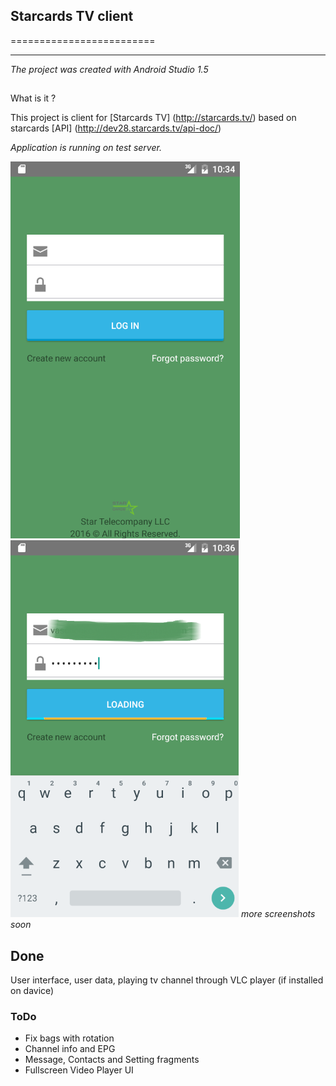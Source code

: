 ## Starcards TV client
=========================

****

*The project was created with Android Studio 1.5*

##
What is it ?

This project is client for [Starcards TV] (http://starcards.tv/)
based on starcards [API] (http://dev28.starcards.tv/api-doc/)

*Application is running on test server.*

![Starcards Screenshot](/Screenshots/login.png?raw=true)
![Starcards Screenshot](/Screenshots/loading_login.png?raw=true)
*more screenshots soon*

## Done
User interface, user data, playing tv channel through VLC player (if installed on davice)

### ToDo

* Fix bags with rotation
* Channel info and EPG
* Message, Contacts and Setting fragments
* Fullscreen Video Player UI 
